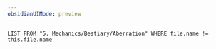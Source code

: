 ```yaml
---
obsidianUIMode: preview
---
```

```dataview
LIST FROM "5. Mechanics/Bestiary/Aberration" WHERE file.name != this.file.name
```
